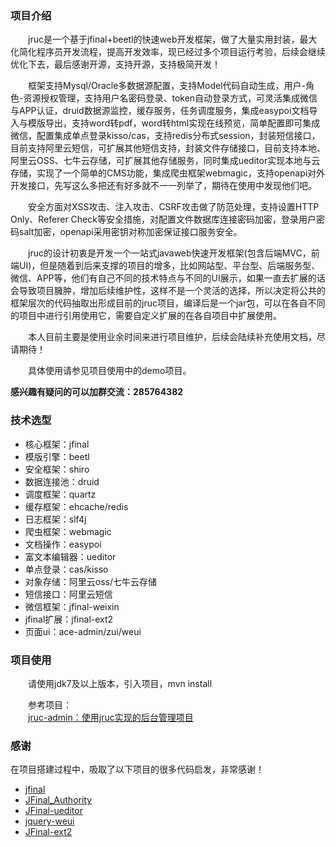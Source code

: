### 项目介绍

　　jruc是一个基于jfinal+beetl的快速web开发框架，做了大量实用封装，最大化简化程序员开发流程，提高开发效率，现已经过多个项目运行考验，后续会继续优化下去，最后感谢开源，支持开源，支持极简开发！

　　框架支持Mysql/Oracle多数据源配置，支持Model代码自动生成，用户-角色-资源授权管理，支持用户名密码登录、token自动登录方式，可灵活集成微信与APP认证，druid数据源监控，缓存服务，任务调度服务，集成easypoi文档导入与模版导出，支持word转pdf，word转html实现在线预览，简单配置即可集成微信，配置集成单点登录kisso/cas，支持redis分布式session，封装短信接口，目前支持阿里云短信，可扩展其他短信支持，封装文件存储接口，目前支持本地、阿里云OSS、七牛云存储，可扩展其他存储服务，同时集成ueditor实现本地与云存储，实现了一个简单的CMS功能，集成爬虫框架webmagic，支持openapi对外开发接口，先写这么多把还有好多就不一一列举了，期待在使用中发现他们吧。

　　安全方面对XSS攻击、注入攻击、CSRF攻击做了防范处理，支持设置HTTP Only、Referer Check等安全措施，对配置文件数据库连接密码加密，登录用户密码salt加密，openapi采用密钥对称加密保证接口服务安全。

　　jruc的设计初衷是开发一个一站式javaweb快速开发框架(包含后端MVC，前端UI)，但是随着到后来支撑的项目的增多，比如网站型、平台型、后端服务型、微信、APP等，他们有自己不同的技术特点与不同的UI展示，如果一直去扩展的话会导致项目臃肿，增加后续维护性，这样不是一个灵活的选择，所以决定将公共的框架层次的代码抽取出形成目前的jruc项目，编译后是一个jar包，可以在各自不同的项目中进行引用使用它，需要自定义扩展的在各自项目中扩展使用。

　　本人目前主要是使用业余时间来进行项目维护，后续会陆续补充使用文档，尽请期待！

　　具体使用请参见项目使用中的demo项目。

 **感兴趣有疑问的可以加群交流：285764382** 

### 技术选型

 - 核心框架：jfinal
 - 模版引擎：beetl
 - 安全框架：shiro
 - 数据连接池：druid
 - 调度框架：quartz
 - 缓存框架：ehcache/redis
 - 日志框架：slf4j
 - 爬虫框架：webmagic
 - 文档操作：easypoi
 - 富文本编辑器：ueditor
 - 单点登录：cas/kisso
 - 对象存储：阿里云oss/七牛云存储
 - 短信接口：阿里云短信
 - 微信框架：jfinal-weixin
 - jfinal扩展：jfinal-ext2
 - 页面ui：ace-admin/zui/weui

### 项目使用

　　请使用jdk7及以上版本，引入项目，mvn install  

　　参考项目：   
　　[jruc-admin：使用jruc实现的后台管理项目](http://git.oschina.net/rlaxuc/jruc-admin)
    
### 感谢

在项目搭建过程中，吸取了以下项目的很多代码启发，非常感谢！
- [jfinal](http://git.oschina.net/jfinal/jfinal)
- [JFinal_Authority](http://git.oschina.net/jayqqaa12/JFinal_Authority)
- [JFinal-ueditor](http://git.oschina.net/596392912/JFinal-ueditor)
- [jquery-weui](http://git.oschina.net/edik/jquery-weui)
- [JFinal-ext2](http://git.oschina.net/brucezcq/JFinal-ext2)    
